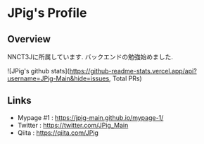 # JPig's Profile

## Overview

NNCT3Jに所属しています.
バックエンドの勉強始めました.

![JPig's github stats](https://github-readme-stats.vercel.app/api?username=JPig-Main&hide=issues, Total PRs)

## Links

* Mypage #1 : https://jpig-main.github.io/mypage-1/
* Twitter : https://twitter.com/JPig_Main
* Qiita : https://qiita.com/JPig
